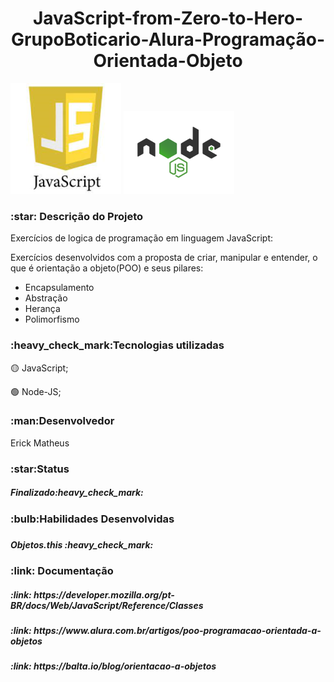 <h1 align="center"> JavaScript-from-Zero-to-Hero-GrupoBoticario-Alura-Programação-Orientada-Objeto</h1>

![logo JavaScript](https://github.com/Erickmts10/JavaScript-from-Zero-to-Hero-GB-Alura-parte-3/blob/main/Logo/Logo.png)
![logo JavaScript](https://github.com/Erickmts10/JavaScript-from-Zero-to-Hero-GB-Alura-parte-3/blob/main/Logo/nodejs-2-logo.png)

<h3>:star: Descrição do Projeto</h3>
 
Exercícios de logica de programação em linguagem JavaScript:

Exercícios desenvolvidos com a proposta de criar, manipular e entender, o que é orientação a objeto(POO) e seus pilares:

- Encapsulamento
- Abstração
- Herança
- Polimorfismo

<h3>:heavy_check_mark:Tecnologias utilizadas</h3>

:yellow_circle: JavaScript;

:green_circle: Node-JS;

<h3>:man:Desenvolvedor</h3>
<p>Erick Matheus</p>

<h3>:star:Status</h3>
<h5>Finalizado:heavy_check_mark:</h5>

<h3>:bulb:Habilidades Desenvolvidas<h3>
<h5>Objetos.this :heavy_check_mark:</h5>

<h3>:link: Documentação</h3>
<h5>:link: https://developer.mozilla.org/pt-BR/docs/Web/JavaScript/Reference/Classes </h5>
<h5>:link: https://www.alura.com.br/artigos/poo-programacao-orientada-a-objetos </h5>
<h5>:link: https://balta.io/blog/orientacao-a-objetos </h5>
